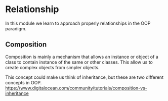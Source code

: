 # Relationship

In this module we learn to approach properly relationships in the OOP paradigm.

## Composition

Composition is mainly a mechanism that allows an instance or object of a class to contain instance of the same or other classes.
This allow us to create complex objects from simpler objects.

This concept could make us think of inheritance, but these are two different concepts in OOP. https://www.digitalocean.com/community/tutorials/composition-vs-inheritance